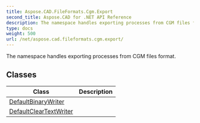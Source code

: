 ```yaml
---
title: Aspose.CAD.FileFormats.Cgm.Export
second_title: Aspose.CAD for .NET API Reference
description: The namespace handles exporting processes from CGM files format
type: docs
weight: 500
url: /net/aspose.cad.fileformats.cgm.export/
---
```

The namespace handles exporting processes from CGM files format.

## Classes

| Class | Description |
| --- | --- |
| [DefaultBinaryWriter](./defaultbinarywriter/) |  |
| [DefaultClearTextWriter](./defaultcleartextwriter/) |  |


